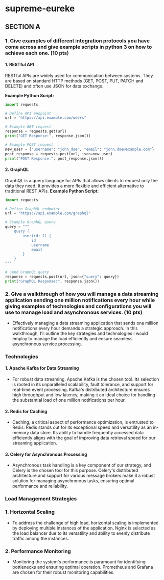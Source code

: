 # supreme-eureke
## SECTION A
### 1. Give examples of different integration protocols you have come across and give example scripts in python 3 on how to achieve each one. (10 pts)
#### 1. RESTful API
RESTful APIs are widely used for communication between systems. They are based on standard HTTP methods (GET, POST, PUT, PATCH and DELETE) and often use JSON for data exchange.

**Example Python Script:**
```python
import requests

# Define API endpoint
url = "https://api.example.com/users"

# Example GET request
response = requests.get(url)
print("GET Response:", response.json())

# Example POST request
new_user = {"username": "john_doe", "email": "john.doe@example.com"}
post_response = requests.post(url, json=new_user)
print("POST Response:", post_response.json())
```

#### 2. GraphQL
GraphQL is a query language for APIs that allows clients to request only the data they need. It provides a more flexible and efficient alternative to traditional REST APIs.
**Example Python Script:**
```python
import requests

# Define GraphQL endpoint
url = "https://api.example.com/graphql"

# Example GraphQL query
query = """
    query {
        user(id: 1) {
            id
            username
            email
        }
    }
"""

# Send GraphQL query
response = requests.post(url, json={"query": query})
print("GraphQL Response:", response.json())
```

### 2. Give a walkthrough of how you will manage a data streaming application sending one million notifications every hour while giving examples of technologies and configurations you will use to manage load and asynchronous services. (10 pts)
- Effectively managing a data streaming application that sends one million notifications every hour demands a strategic approach. In this walkthrough, I'll outline the key strategies and technologies I would employ to manage the load efficiently and ensure seamless asynchronous service processing.

### Technologies
#### 1. Apache Kafka for Data Streaming
- For robust data streaming, Apache Kafka is the chosen tool. Its selection is rooted in its unparalleled scalability, fault tolerance, and support for real-time event processing. Kafka's distributed architecture ensures high throughput and low latency, making it an ideal choice for handling the substantial load of one million notifications per hour.
#### 2. Redis for Caching
- Caching, a critical aspect of performance optimization, is entrusted to Redis. Redis stands out for its exceptional speed and versatility as an in-memory data store. Its ability to handle frequently accessed data efficiently aligns with the goal of improving data retrieval speed for our streaming application.
#### 3. Celery for Asynchronous Processing
- Asynchronous task handling is a key component of our strategy, and Celery is the chosen tool for this purpose. Celery's distributed architecture and support for various message brokers make it a robust solution for managing asynchronous tasks, ensuring optimal performance and reliability.

### Load Management Strategies
### 1. Horizontal Scaling
- To address the challenge of high load, horizontal scaling is implemented by deploying multiple instances of the application. Nginx is selected as the load balancer due to its versatility and ability to evenly distribute traffic among the instances.
### 2. Performance Monitoring
- Monitoring the system's performance is paramount for identifying bottlenecks and ensuring optimal operation. Prometheus and Grafana are chosen for their robust monitoring capabilities.
